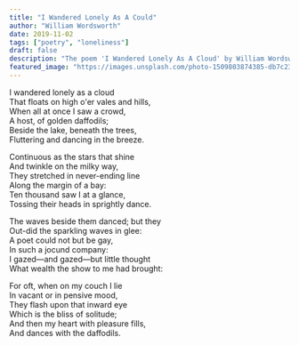 ```yaml
---
title: "I Wandered Lonely As A Could"
author: "William Wordsworth"
date: 2019-11-02
tags: ["poetry", "loneliness"]
draft: false
description: "The poem 'I Wandered Lonely As A Cloud' by William Wordsworth"
featured_image: "https://images.unsplash.com/photo-1509803874385-db7c23652552?ixlib=rb-1.2.1&ixid=eyJhcHBfaWQiOjEyMDd9&auto=format&fit=crop&w=960&h=400"
---
```


I wandered lonely as a cloud  
That floats on high o'er vales and hills,  
When all at once I saw a crowd,  
A host, of golden daffodils;  
Beside the lake, beneath the trees,  
Fluttering and dancing in the breeze.  
  
Continuous as the stars that shine  
And twinkle on the milky way,  
They stretched in never-ending line  
Along the margin of a bay:  
Ten thousand saw I at a glance,  
Tossing their heads in sprightly dance.  
  
The waves beside them danced; but they  
Out-did the sparkling waves in glee:  
A poet could not but be gay,  
In such a jocund company:  
I gazed—and gazed—but little thought  
What wealth the show to me had brought:  
  
For oft, when on my couch I lie  
In vacant or in pensive mood,  
They flash upon that inward eye  
Which is the bliss of solitude;  
And then my heart with pleasure fills,  
And dances with the daffodils.  
